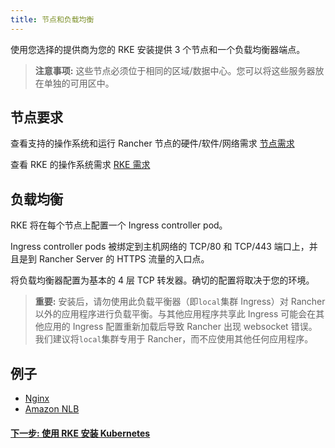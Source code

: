 ```yaml
---
title: 节点和负载均衡
---
```


使用您选择的提供商为您的 RKE 安装提供 3 个节点和一个负载均衡器端点。

> **注意事项:** 这些节点必须位于相同的区域/数据中心。您可以将这些服务器放在单独的可用区中。

## 节点要求

查看支持的操作系统和运行 Rancher 节点的硬件/软件/网络需求 [节点需求](/docs/installation/requirements/_index)

查看 RKE 的操作系统需求 [RKE 需求](https://rancher.com/docs/rke/latest/en/os/)

## 负载均衡

RKE 将在每个节点上配置一个 Ingress controller pod。

Ingress controller pods 被绑定到主机网络的 TCP/80 和 TCP/443 端口上，并且是到 Rancher Server 的 HTTPS 流量的入口点。

将负载均衡器配置为基本的 4 层 TCP 转发器。确切的配置将取决于您的环境。

> **重要:**
> 安装后，请勿使用此负载平衡器（即`local`集群 Ingress）对 Rancher 以外的应用程序进行负载平衡。与其他应用程序共享此 Ingress 可能会在其他应用的 Ingress 配置重新加载后导致 Rancher 出现 websocket 错误。我们建议将`local`集群专用于 Rancher，而不应使用其他任何应用程序。

## 例子

- [Nginx](/docs/installation/options/helm2/create-nodes-lb/nginx/_index)
- [Amazon NLB](/docs/installation/options/helm2/create-nodes-lb/nlb/_index)

#### [下一步: 使用 RKE 安装 Kubernetes](/docs/installation/options/helm2/kubernetes-rke/_index)
